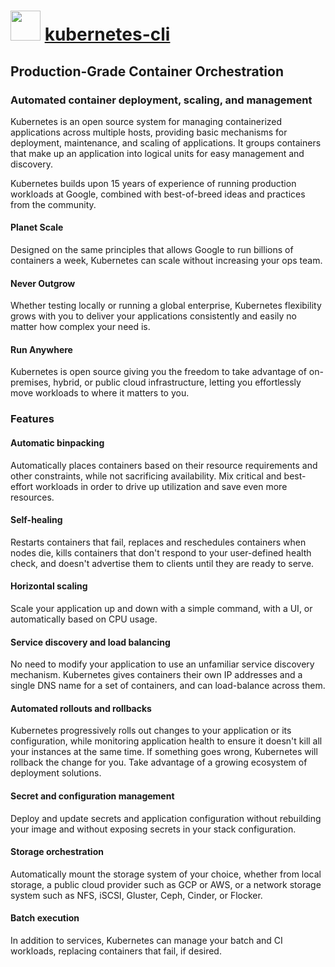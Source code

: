 # <img src="https://cdn.jsdelivr.net/gh/chocolatey-community/chocolatey-packages@5a8c40781821bbd2746754b7ce723938090bb7c6/icons/kubernetes-cli.png" width="48" height="48"/> [kubernetes-cli](https://chocolatey.org/packages/kubernetes-cli)

## Production-Grade Container Orchestration
### Automated container deployment, scaling, and management

Kubernetes is an open source system for managing containerized applications across multiple hosts, providing basic mechanisms for deployment, maintenance, and scaling of applications. It groups containers that make up an application into logical units for easy management and discovery.

Kubernetes builds upon 15 years of experience of running production workloads at Google, combined with best-of-breed ideas and practices from the community.

#### Planet Scale
Designed on the same principles that allows Google to run billions of containers a week, Kubernetes can scale without increasing your ops team.

#### Never Outgrow
Whether testing locally or running a global enterprise, Kubernetes flexibility grows with you to deliver your applications consistently and easily no matter how complex your need is.

#### Run Anywhere
Kubernetes is open source giving you the freedom to take advantage of on-premises, hybrid, or public cloud infrastructure, letting you effortlessly move workloads to where it matters to you.


### Features
#### Automatic binpacking
Automatically places containers based on their resource requirements and other constraints, while not sacrificing availability. Mix critical and best-effort workloads in order to drive up utilization and save even more resources.

#### Self-healing
Restarts containers that fail, replaces and reschedules containers when nodes die, kills containers that don't respond to your user-defined health check, and doesn't advertise them to clients until they are ready to serve.

#### Horizontal scaling
Scale your application up and down with a simple command, with a UI, or automatically based on CPU usage.

#### Service discovery and load balancing
No need to modify your application to use an unfamiliar service discovery mechanism. Kubernetes gives containers their own IP addresses and a single DNS name for a set of containers, and can load-balance across them.

#### Automated rollouts and rollbacks
Kubernetes progressively rolls out changes to your application or its configuration, while monitoring application health to ensure it doesn't kill all your instances at the same time. If something goes wrong, Kubernetes will rollback the change for you. Take advantage of a growing ecosystem of deployment solutions.

#### Secret and configuration management
Deploy and update secrets and application configuration without rebuilding your image and without exposing secrets in your stack configuration.

#### Storage orchestration
Automatically mount the storage system of your choice, whether from local storage, a public cloud provider such as GCP or AWS, or a network storage system such as NFS, iSCSI, Gluster, Ceph, Cinder, or Flocker.

#### Batch execution
In addition to services, Kubernetes can manage your batch and CI workloads, replacing containers that fail, if desired.
